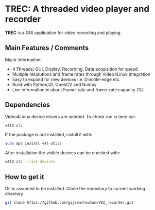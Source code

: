# TREC: A threaded video player and recorder 

**TREC** is a GUI application for video recording and playing.

## Main Features / Comments
Major information:

  - 4 Threads; GUI, Display, Recording, Data acquisition for speed.
  - Multiple resolutions and frame rates through Video4Linux integration
  - Easy to expand for new devices i.e. Dinolite-edge etc.
  - Build with Python,Qt, OpenCV and Numpy
  - Live information in about Frame-rate and frame-rate capacity (%) 

## Dependencies
Video4Linux device drivers are needed. To check run in terminal:
```sh
v4l2-ctl
```
If the package is not installed, install it with:
```sh
sudo apt install v4l-utils
```
After installation the visible devices can be checked with:
```sh
v4l2-ctl --list-devices
```

## How to get it

Git is assumed to be installed. Clone the repository to current working directory
```sh
git clone https://github.com/gijsvanhoutum/VSI_recorder.git
```

